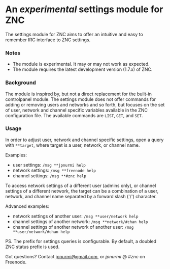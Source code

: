 An _experimental_ settings module for ZNC
=========================================

The settings module for ZNC aims to offer an intuitive and easy
to remember IRC interface to ZNC settings.

### Notes
- The module is experimental. It may or may not work as expected.
- The module requires the latest development version (1.7.x) of ZNC.

### Background

The module is inspired by, but not a direct replacement for the
built-in controlpanel module. The settings module does not offer
commands for adding or removing users and networks and so forth,
but focuses on the set of user, network and channel specific
variables available in the ZNC configuration file. The available
commands are ```LIST```, ```GET```, and ```SET```.

### Usage

In order to adjust user, network and channel specific settings,
open a query with ```**target```, where target is a user, network,
or channel name.

Examples:
- user settings: ```/msg **jpnurmi help```
- network settings: ```/msg **freenode help```
- channel settings: ```/msg **#znc help```

To access network settings of a different user (admins only),
or channel settings of a different network, the target can be
a combination of a user, network, and channel name separated
by a forward slash ('/') character.

Advanced examples:
- network settings of another user: ```/msg **user/network help```
- channel settings of another network: ```/msg **network/#chan help```
- channel settings of another network of another user: ```/msg **user/network/#chan help```

PS. The prefix for settings queries is configurable. By default,
a doubled ZNC status prefix is used.

Got questions? Contact jpnurmi@gmail.com, or *jpnurmi* @ *#znc* on Freenode.
